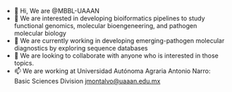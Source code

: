 - 👋 Hi, We are @MBBL-UAAAN 
- 👀 We are interested in developing bioiformatics pipelines to study functional genomics, molecular bioengeneering, and pathogen molecular biology
- 🌱 We are currently working in developing emerging-pathogen molecular diagnostics by exploring sequence databases
- 💞️ We are looking to collaborate with anyone who is interested in those topics.
- 📫 We are working at Universidad Autónoma Agraria Antonio Narro: Basic Sciences Division jmontalvo@uaaan.edu.mx

<!---
MBBL-UAAAN/MBBL-UAAAN is a ✨ special ✨ repository because its `README.md` (this file) appears on your GitHub profile.
You can click the Preview link to take a look at your changes.
--->
